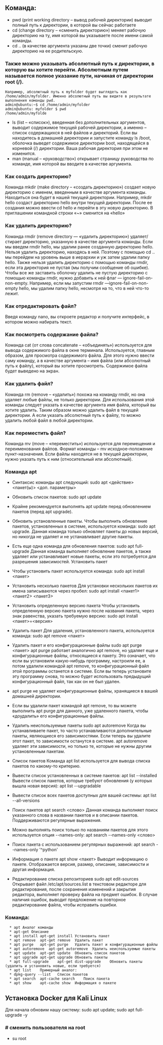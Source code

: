   ## Команда: 
  * pwd (print working directory – вывод рабочей директории) выводит полный путь к директории, в которой вы сейчас работаете
  * cd (change directory – «сменить директорию») меняет рабочую директорию на ту, имя которой вы указываете после имени самой команды.
  * cd .. (в качестве аргумента указаны две точки) сменит рабочую директорию на ее родительскую.

### Также можно указывать абсолютный путь к директории, в которую вы хотите перейти. Абсолютным путем называется полное указание пути, начиная от директории root (/). 
    Например, абсолютный путь к myfolder будет выглядеть как /home/admin/myfolder. Именно абсолютный путь вы видите в результате выполнения команды pwd.
    admin@ubuntu:~$ cd /home/admin/myfolder
    admin@ubuntu: myfolder $ pwd
    /home/admin/myfolde
    
  * ls (list – «список»), введенная без дополнительных аргументов, выводит содержимое текущей рабочей директории, а именно – список содержащихся в ней файлов и директорий.
      Если вы находитесь в домашней директории и запустите команду ls /boot, оболочка выведет содержимое директории boot, находящейся в корневой (/) директории. Ваша рабочая директория при этом не изменится.
  * man (manual – «руководство») открывает страницу руководства по команде, имя которой вы вводите в качестве аргумента.

### Как создать директорию?
Команда mkdir (make directory – «создать директорию») создает новую директорию с именем, введенным в качестве аргумента команды. 
  Находиться она будет в нашей текущей директории. Например, mkdir hello создаст директорию hello внутри текущей директории.
  После ее создания можно ввести cd hello и перейти в эту новую директорию. В приглашении командной строки «~» сменится на «hello»

### Как удалить директорию?
Команда rmdir (remove directory — «удалить директорию») удаляет/стирает директорию, указанную в качестве аргумента команды. Если мы введем rmdir hello, мы удалим ранее созданную директорию hello.
Нельзя удалить директорию, находясь в ней. Поэтому с помощью cd .. мы перейдем на уровень выше в иерархии и уж затем удалим папку hello.
Также нельзя удалить директорию с помощью команды rmdir, если эта директория не пустая (мы получим сообщение об ошибке).
Чтобы все же заставить оболочку удалить не пустую директорию с помощью команды rmdir, нужно добавить к ней флаг — ignore-fail-on-non-empty. Например, если мы запустим rmdir —ignore-fail-on-non-empty hello, мы удалим папку hello, несмотря на то, что в ней что-то лежит.

### Как отредактировать файл?
Введя команду nano, вы откроете редактор и получите интерфейс, в котором можно набирать текст.

### Как посмотреть содержание файла?

Команда cat (от слова concatenate – «объединять») используется для вывода содержимого файла в окне терминала. Используется, главным образом, для просмотра содержимого файла. Для этого нужно ввести саму команду, а в качестве аргумента – имя файла (или абсолютный путь к файлу), который вы хотите просмотреть. Содержимое файла будет выведено на экран.

### Как удалить файл?

Команда rm (remove – «удалить») похожа на команду rmdir, но она удаляет любые файлы, не только директории. Для использования этой команды следует указать в качестве аргумента имя файла, который вы хотите удалить. Таким образом можно удалить файл в текущей директории. А если указать абсолютный путь к файлу, то можно удалить любой файл в любой директории.


### Как переместить файл?

Команда mv (move – «переместить») используется для перемещения и переименования файлов. Формат команды – mv исходное-положение пункт-назначения. Если файлы находятся не в текущей директории, нужно указать путь к ним (относительный или абсолютный).

### Команда apt
  * Синтаксис команды apt следующий: sudo apt <действие> <пакет(ы)> <доп. параметры>    
  * Обновить список пакетов: sudo apt update
  * Крайне рекомендуется выполнять apt update перед обновлением пакетов (перед apt upgrade).
  * Обновить установленные пакеты. Чтобы выполнить обновление пакетов, установленных в системе, используется команда: sudo apt upgrade.
     Данная команда только обновляет пакеты до новых версий, но никогда не удаляет и не устанавливает другие пакеты.
  * Есть еще одна команда для обновления пакетов: sudo apt full-upgrade
    Данная команда выполняет обновление пакетов, а также удаляет или устанавливает новые пакеты, если это потребуется для разрешения зависимостей.
    Установить пакет
  * Чтобы установить пакет используется команда: sudo apt install <пакет>
  * Установить несколько пакетов
      Для установки нескольких пакетов их имена записываются через пробел: sudo apt install <пакет1> <пакет2> <пакет3>
  * Установить определенную версию пакета
      Чтобы установить определенную версию пакета нужно после названия пакета, через знак равенства, указать требуемую версию:
    sudo apt install <пакет>=<версия>
  * Удалить пакет Для удаления, установленного пакета, используется команда: sudo apt remove <пакет>
  * Удалить пакет и его конфигурационные файлы sudo apt purge <пакет> apt purge работает аналогично apt remove, но удаляет еще и конфигурационные файлы, относящиеся к пакету.
     Это означает, что если вы установили какую-нибудь программу, настроили ее, а потом удалили командой apt remove, то конфигурационный файл этой программы останется в системе.
     Если вы теперь установите эту программу снова, то можно будет использовать предыдущий конфигурационный файл, так как он не был удален.

  * apt purge не удаляет конфигурационные файлы, хранящиеся в вашей домашней директории.
  * Если вы удалили пакет командой apt remove, то вы можете выполнить apt purge для данного, уже удаленного пакета, чтобы «доудалить» его конфигурационные файлы.
  * Удалить неиспользуемые пакеты sudo apt autoremove Когда вы устанавливаете пакет, то часто устанавливаются дополнительные пакеты, являющиеся его зависимостями.
     Если теперь вы удалите этот пакет, то зависимости останутся в системе. apt autoremove удаляет эти зависимости, но только те, которые не нужны другим установленным пакетам.
  * Список пакетов Команда apt list используется для вывода списка пакетов по какому-то критерию.
  * Вывести список установленных в системе пакетов: apt list --installed Вывести список пакетов, которые требуют обновления (у которых вышла новая версия):
    apt list --upgradable
  * Вывести список всех пакетов доступных для вашей системы: apt list --all-versions
  * Поиск пакетов apt search <слово> Данная команда выполняет поиск указанного слова в названии пакетов и в описании пакетов. Поддерживаются регулярные выражения.
  * Можно выполнять поиск только по названиям пакетов для этого используется опция --names-only: apt search --names-only <слово>
  * Поиск пакета с использованием регулярных выражений: apt search --names-only '^python'
  * Информация о пакете apt show <пакет> Выводит информацию о пакете. Отображается версия, размер, описание, зависимости и другая информация.
  * Редактирование списка репозиториев sudo apt edit-sources Открывает файл /etc/apt/sources.list в текстовом редакторе для редактирования,
    после сохранения изменений и закрытия редактора, выполняет проверку файла на предмет ошибок. В случае наличия ошибок, выводит предложение на повторное редактирование файла,
     чтобы исправить ошибки.

  ### Команда:
      * apt	Аналог команды
      * apt-get	Описание
      * apt install	apt-get install	Установить пакет
      * apt remove	apt-get remove	Удалить пакет
      * apt purge	apt-get purge	Удалить пакет и конфигурационные файлы
      * apt autoremove	apt-get autoremove	Удалить неиспользуемые пакеты
      * apt update	apt-get update	Обновить список пакетов
      * apt upgrade	apt-get upgrade	Обновить пакеты
      * apt full-upgrade	apt-get dist-upgrade	Обновить пакеты (удалить и установить новые, если требуется)
      * apt list	Примерный аналог:
      * dpkg-query --list	Список пакетов
      * apt search	apt-cache search	Поиск пакета
      * apt show	apt-cache show	Информация о пакете
## Установка Docker для Kali Linux
  Для начала обновим нашу систему: sudo apt update; sudo apt full-upgrade -y

### # сменить пользователя на root  
  * su root
  
